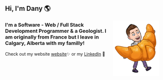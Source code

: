 ## Hi, I'm Dany 🌎

<img align="right" width="150" boder="solid 3px" src="https://github.com/dacadiou27/dacadiou27.github.io/blob/master/img/Bitmoji_croissant.png">

### I'm a Software - Web / Full Stack Development Programmer & a Geologist. I am originally from France but I leave in Calgary, Alberta with my familly!


Check out my website <a href="https://dacadiou27.github.io/index.html">website</a>✨ or my <a href="https://www.linkedin.com/in/dany-cadiou/">LinkedIn</a> 💼


<!--

### Hi there 👋
**dacadiou27/dacadiou27** is a ✨ _special_ ✨ repository because its `README.md` (this file) appears on your GitHub profile.

Here are some ideas to get you started:

- 🔭 I’m currently working on ...
- 🌱 I’m currently learning ...
- 👯 I’m looking to collaborate on ...
- 🤔 I’m looking for help with ...
- 💬 Ask me about ...
- 📫 How to reach me: ...
- 😄 Pronouns: ...
- ⚡ Fun fact: ...
-->

